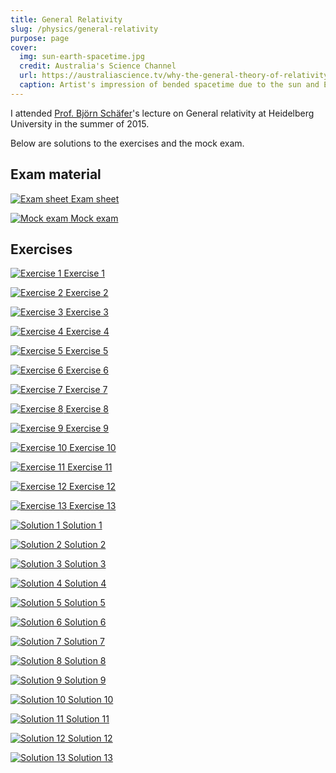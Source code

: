 ```yaml
---
title: General Relativity
slug: /physics/general-relativity
purpose: page
cover:
  img: sun-earth-spacetime.jpg
  credit: Australia's Science Channel
  url: https://australiascience.tv/why-the-general-theory-of-relativity-is-not-just-for-physicists
  caption: Artist's impression of bended spacetime due to the sun and Earth's gravity
---
```


I attended [Prof. Björn Schäfer](http://www.ita.uni-heidelberg.de/~spirou)'s lecture on General relativity at Heidelberg University in the summer of 2015.

Below are solutions to the exercises and the mock exam.

## Exam material

<div class="grid docs">

[![Exam sheet](thumbnails/exam-sheet.png) Exam sheet](pdfs/exam-sheet.pdf)

[![Mock exam](thumbnails/mock-exam.png) Mock exam](pdfs/mock-exam.pdf)

</div>

## Exercises

<div class="grid docs">

[![Exercise 1](thumbnails/ex-01.png) Exercise 1](pdfs/ex-01.pdf)

[![Exercise 2](thumbnails/ex-02.png) Exercise 2](pdfs/ex-02.pdf)

[![Exercise 3](thumbnails/ex-03.png) Exercise 3](pdfs/ex-03.pdf)

[![Exercise 4](thumbnails/ex-04.png) Exercise 4](pdfs/ex-04.pdf)

[![Exercise 5](thumbnails/ex-05.png) Exercise 5](pdfs/ex-05.pdf)

[![Exercise 6](thumbnails/ex-06.png) Exercise 6](pdfs/ex-06.pdf)

[![Exercise 7](thumbnails/ex-07.png) Exercise 7](pdfs/ex-07.pdf)

[![Exercise 8](thumbnails/ex-08.png) Exercise 8](pdfs/ex-08.pdf)

[![Exercise 9](thumbnails/ex-09.png) Exercise 9](pdfs/ex-09.pdf)

[![Exercise 10](thumbnails/ex-10.png) Exercise 10](pdfs/ex-10.pdf)

[![Exercise 11](thumbnails/ex-11.png) Exercise 11](pdfs/ex-11.pdf)

[![Exercise 12](thumbnails/ex-12.png) Exercise 12](pdfs/ex-12.pdf)

[![Exercise 13](thumbnails/ex-13.png) Exercise 13](pdfs/ex-13.pdf)

[![Solution 1](thumbnails/sol-01.png) Solution 1](pdfs/sol-01.pdf)

[![Solution 2](thumbnails/sol-02.png) Solution 2](pdfs/sol-02.pdf)

[![Solution 3](thumbnails/sol-03.png) Solution 3](pdfs/sol-03.pdf)

[![Solution 4](thumbnails/sol-04.png) Solution 4](pdfs/sol-04.pdf)

[![Solution 5](thumbnails/sol-05.png) Solution 5](pdfs/sol-05.pdf)

[![Solution 6](thumbnails/sol-06.png) Solution 6](pdfs/sol-06.pdf)

[![Solution 7](thumbnails/sol-07.png) Solution 7](pdfs/sol-07.pdf)

[![Solution 8](thumbnails/sol-08.png) Solution 8](pdfs/sol-08.pdf)

[![Solution 9](thumbnails/sol-09.png) Solution 9](pdfs/sol-09.pdf)

[![Solution 10](thumbnails/sol-10.png) Solution 10](pdfs/sol-10.pdf)

[![Solution 11](thumbnails/sol-11.png) Solution 11](pdfs/sol-11.pdf)

[![Solution 12](thumbnails/sol-12.png) Solution 12](pdfs/sol-12.pdf)

[![Solution 13](thumbnails/sol-13.png) Solution 13](pdfs/sol-13.pdf)

</div>
